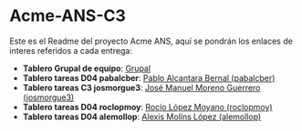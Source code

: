# Acme-ANS-C3

Este es el Readme del proyecto Acme ANS, aquí se pondrán los enlaces de interes referidos a cada entrega:

- **Tablero Grupal de equipo**: [Grupal](https://github.com/orgs/DP2-C1-057/projects/15/views/1)
- **Tablero tareas D04 pabalcber**: [Pablo Alcantara Bernal (pabalcber)](https://github.com/orgs/DP2-C1-057/projects/6)
- **Tablero tareas C3 josmorgue3**: [José Manuel Moreno Guerrero (josmorgue3)](https://github.com/orgs/DP2-C3-057/projects/4)
- **Tablero tareas D04 roclopmoy**: [Rocío López Moyano (roclopmoy)](https://github.com/orgs/DP2-C1-057/projects/9)
- **Tablero tareas D04 alemollop**: [Alexis Molins López (alemollop)](https://github.com/orgs/DP2-C1-057/projects/8) 
